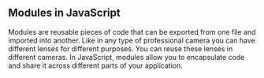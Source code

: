 ## Modules in JavaScript
Modules are reusable pieces of code that can be exported from one file and imported into another.
Like in any type of professional camera you can have different lenses for different purposes. You can reuse these lenses in different cameras.
In JavaScript, modules allow you to encapsulate code and share it across different parts of your application.